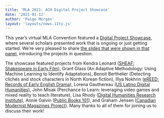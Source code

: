 ```yaml
---
title: 'MLA 2021: ACH Digital Project Showcase'
date: '2021-01-12'
author: 'Paige Morgan'
layout: 'layouts/news.11ty.js'
---
```

This year’s virtual MLA Convention featured a [Digital Project Showcase,](https://mla.confex.com/mla/2021/meetingapp.cgi/Session/10082) where several scholars presented work that is ongoing or just getting started. We’re very pleased to share [the slides that were shown in that panel](https://docs.google.com/presentation/d/1O1k4q6Rz1J1Mray4l8VFDko31lsf5iBc2a_W4aZ__jE/edit?usp=sharing), introducing the projects in question.

The showcase featured projects from Kendra Leonard ([SHEAF: Shakespeare in Early Film](https://sheaf.hcommons.org/)), Grant Glass (An Adaptive Methodology: Using Machine Learning to Identify Adaptations), Benoit Berthelier (Detecting clichés and stock characters in North Korean fiction), Illya Nokhrin ([eREED: Records of Early English Drama](https://ereed.library.utoronto.ca/)), Lorena Gauthereau ([US Latino Digital Humanities](https://artepublicopress.com/projects/)), John Misak (Perchance to Learn: leveraging video games and mixed reality to teach literature), Lisa Rhody ([Digital Humanities Research Institute](https://www.dhinstitutes.org/)), Annie Galvin ([Public Books 101](http://www.publicbooks.org/podcast/)), and Graham Jensen ([Canadian Modernist Magazines Project](https://www.modernistmags.ca)). Many thanks to all of them for joining us to discuss their work!
